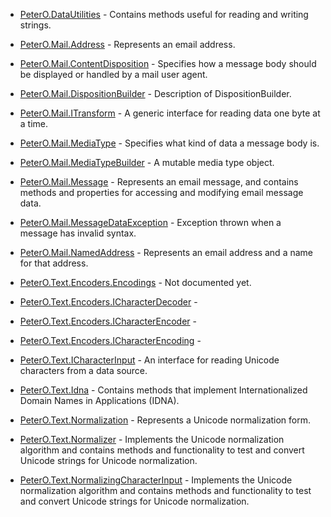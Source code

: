 * [PeterO.DataUtilities](PeterO.DataUtilities.md) - Contains methods useful for reading and writing strings.
 * [PeterO.Mail.Address](PeterO.Mail.Address.md) - Represents an email address.
 * [PeterO.Mail.ContentDisposition](PeterO.Mail.ContentDisposition.md) - Specifies how a message body should be displayed or handled by a             mail user agent.
 * [PeterO.Mail.DispositionBuilder](PeterO.Mail.DispositionBuilder.md) - Description of DispositionBuilder.
 * [PeterO.Mail.ITransform](PeterO.Mail.ITransform.md) - A generic interface for reading data one byte at a time.
 * [PeterO.Mail.MediaType](PeterO.Mail.MediaType.md) -
Specifies what kind of data a message body is.
 * [PeterO.Mail.MediaTypeBuilder](PeterO.Mail.MediaTypeBuilder.md) - A mutable media type object.
 * [PeterO.Mail.Message](PeterO.Mail.Message.md) -
Represents an email message, and contains methods and             properties for accessing and modifying email message data.
 * [PeterO.Mail.MessageDataException](PeterO.Mail.MessageDataException.md) - Exception thrown when a message has invalid syntax.
 * [PeterO.Mail.NamedAddress](PeterO.Mail.NamedAddress.md) - Represents an email address and a name for that address.
 * [PeterO.Text.Encoders.Encodings](PeterO.Text.Encoders.Encodings.md) - Not documented yet.
 * [PeterO.Text.Encoders.ICharacterDecoder](PeterO.Text.Encoders.ICharacterDecoder.md) -

 * [PeterO.Text.Encoders.ICharacterEncoder](PeterO.Text.Encoders.ICharacterEncoder.md) -

 * [PeterO.Text.Encoders.ICharacterEncoding](PeterO.Text.Encoders.ICharacterEncoding.md) -

 * [PeterO.Text.ICharacterInput](PeterO.Text.ICharacterInput.md) - An interface for reading Unicode characters from a data             source.
 * [PeterO.Text.Idna](PeterO.Text.Idna.md) -
Contains methods that implement Internationalized Domain             Names in Applications (IDNA).
 * [PeterO.Text.Normalization](PeterO.Text.Normalization.md) - Represents a Unicode normalization form.
 * [PeterO.Text.Normalizer](PeterO.Text.Normalizer.md) -
Implements the Unicode normalization algorithm and contains             methods and functionality to test and convert Unicode strings for Unicode             normalization.
 * [PeterO.Text.NormalizingCharacterInput](PeterO.Text.NormalizingCharacterInput.md) -
Implements the Unicode normalization algorithm and contains             methods and functionality to test and convert Unicode strings for Unicode             normalization.
